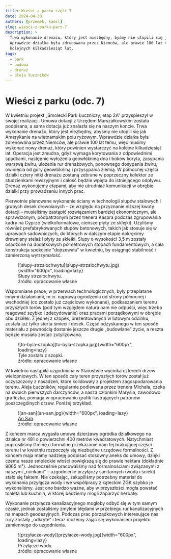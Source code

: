 ```yaml
---
title: Wieści z parku część 7
date: 2024-04-30
authors: [przemek, kamil]
slug: wiesci-z-parku-part-7
description: >
  Trwa wykonanie drenażu, który jest niezbędny, byśmy nie utopili się jak Amerykanie na wietnamskim polu ryżowym.
  Wprawdzie działka była zdrenowana przez Niemców, ale prawie 100 lat temu, więc musimy wykonać nowy drenaż, który powinien wystarczyć na 
  kolejnych kilkadziesiąt lat.
tags:
  - park
  - budowa
  - drenaż
  - aleja łuczników
---
```


# Wieści z parku (odc. 7)

W kwietniu projekt „Smolecki Park Łuczniczy, etap 2A” przyspieszył w swojej realizacji. Umowa dotacji z Urzędem Marszałkowskim została podpisana, a sama dotacja już znalazła się na naszym koncie. Trwa wykonanie drenażu, który jest niezbędny, abyśmy nie utopili się jak Amerykanie na wietnamskim polu ryżowym. Wprawdzie działka była zdrenowana przez Niemców, ale prawie 100 lat temu, więc musimy wykonać nowy drenaż, który powinien wystarczyć na kolejne kilkadziesiąt lat. Operacja jest żmudna, gdyż wymaga korytowania z odpowiednimi spadkami, następnie wyłożenia geowłókniną dna i boków koryta, zasypania warstwą żwiru, ułożenia rur drenażowych, ponownego dosypania żwiru, owinięcia od góry geowłókniną i przysypania ziemią. W północnej części działki cztery nitki drenażu zostaną zebrane w poprzeczny kolektor ze studzienkami rewizyjnymi i całość będzie wpięta do istniejącego odpływu. Drenaż wykonujemy etapami, aby nie utrudniać komunikacji w obrębie działki przy prowadzeniu innych prac.

<!-- more -->

Pierwotnie planowane wykonanie ściany w technologii słupów stalowych i grubych desek drewnianych – ze względu na przyznanie niższej kwoty dotacji – musieliśmy zastąpić rozwiązaniem bardziej ekonomicznym, ale sprawdzonym, podpatrzonym przez trenera Kaspra podczas zgrupowania kadry na Cyprze (wielkoformatowe, cieńsze płyty ze sklejki). Użyliśmy również prefabrykowanych słupów betonowych, takich jak stosuje się w uprawach sadowniczych, do których w dalszym etapie dokręcimy drewniany stelaż i płyty ze sklejki. Słupy o wysokości 3,5 m zostały osadzone na dodatkowych półmetrowych stopach fundamentowych, a cała konstrukcja spokojnie "dojrzewała" w kwietniu, by osiągnąć stabilność i zamierzoną wytrzymałość.

<figure markdown="span">
  ![słupy-strzalochwytu](słupy-strzalochwytu.jpg){width="600px", loading=lazy}
  <figcaption>Słupy strzałochwytu.<br>
     źródło: opracowanie własne</figcaption>
</figure>

Wspomniane prace, w przerwach technologicznych, były przeplatane innymi działaniami, m.in. naprawą ogrodzenia od strony północnej i wschodniej (co zostało już częściowo wykonane), podkaszaniem terenu przyszłych torów (pod tym względem natura nam nie odpuści, więc trzeba reagować szybko i zdecydowanie) oraz pracami porządkowymi w obrębie obu działek. Z jednej z szopek, prezentowanych w lutowym odcinku, została już tylko sterta śmieci i desek. Część odzyskanego w ten sposób materiału z pewnością dostanie jeszcze drugie „budowlane” życie, a reszta będzie musiała zostać zutylizowana.

<figure markdown="span">
  ![to-byla-szopka](to-byla-szopka.jpg){width="600px", loading=lazy}
  <figcaption>Tyle zostało z szopki.<br>
     źródło: opracowanie własne</figcaption>
</figure>

W kwietniu nastąpiła uzgodniona w Starostwie wycinka czterech drzew wielopniowych. W ten sposób cały teren przyszłych torów został już oczyszczony z nasadzeń, które kolidowały z projektem zagospodarowania terenu. Aleja Łuczników, regularnie podlewana przez trenera Michała, czeka na swoich pierwszych darczyńców, a nasza członkini Marysia, zawodowo graficzka, pomaga w opracowaniu grafik ilustrujących patronów poszczególnych drzew. Poniżej przykład.

<figure markdown="span">
  ![an-san](an-san.jpg){width="600px", loading=lazy}
  <figcaption><a href="https://smoleckiparkluczniczy.pl/archers/#an-san">An San</a>.<br>
     źródło: opracowanie własne</figcaption>
</figure>

Z końcem marca wygasła umowa dzierżawy ogródka działkowego na działce nr 481 o powierzchni 400 metrów kwadratowych. Natychmiast poprosiliśmy Gminę o formalne przekazanie nam tej brakującej części terenu i w kwietniu rozpoczęły się niezbędne urzędowe formalności. Z końcem maja mamy nadzieję podpisać stosowny aneks do umowy, dzięki czemu nasze smoleckie włości powiększą się do prawie hektara (dokładnie 9065 m²). Jednocześnie pracowaliśmy nad formalnościami związanymi z naszymi „ruinkami” – uzgodnienie przyłączy sanitarnych (woda i ścieki) stało się faktem. Nie czekając, zakupiliśmy potrzebny materiał do wykonania przyłącza wody i we współpracy z kąteckim ZGK szybko je wykonaliśmy. Jest ono bardzo ważne, aby w przyszłości mogła powstać toaleta lub kuchnia, w której będziemy mogli zaparzyć herbatę.

Wykonanie przyłącza kanalizacyjnego mogłoby odbyć się w tym samym czasie, jednak zostaliśmy zmyleni błędami w przebiegu rur kanalizacyjnych na mapach geodezyjnych. Podczas prac porządkowych interesujące nas rury zostały „odkryte” i teraz możemy zająć się wykonaniem projektu zamiennego do uzgodnienia.

<figure markdown="span">
  ![przyłacze-wody](przyłacze-wody.jpg){width="600px", loading=lazy}
  <figcaption>Przyłącze wody.<br>
     źródło: opracowanie własne</figcaption>
</figure>